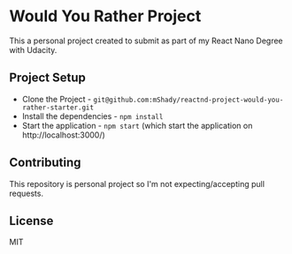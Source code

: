 # Would You Rather Project

This a personal project created to submit as part of my React Nano Degree with Udacity.

## Project Setup

- Clone the Project - `git@github.com:mShady/reactnd-project-would-you-rather-starter.git`
- Install the dependencies - `npm install`
- Start the application - `npm start` (which start the application on http://localhost:3000/)

## Contributing

This repository is personal project so I'm not expecting/accepting pull requests.

## License

MIT
